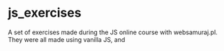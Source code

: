 # js_exercises

A set of exercises made during the JS online course with websamuraj.pl. They were all made using vanilla JS, and 
